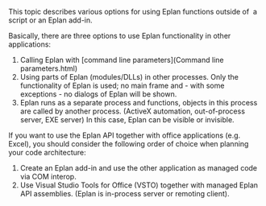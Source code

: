 This topic describes various options for using Eplan functions outside of  a script or an Eplan add-in.

Basically, there are three options to use Eplan functionality in other applications:

1. Calling Eplan with [command line parameters](Command line parameters.html)
2. Using parts of Eplan (modules/DLLs) in other processes. Only the functionality of Eplan is used; no main frame and - with some exceptions - no dialogs of Eplan will be shown.
3. Eplan runs as a separate process and functions, objects in this process are called by another process. (ActiveX automation, out-of-process server, EXE server) In this case, Eplan can be visible or invisible.

If you want to use the Eplan API together with office applications (e.g. Excel), you should consider the following order of choice when planning your code architecture:

1. Create an Eplan add-in and use the other application as managed code via COM interop.
2. Use Visual Studio Tools for Office (VSTO) together with managed Eplan API assemblies. (Eplan is in-process server or remoting client).